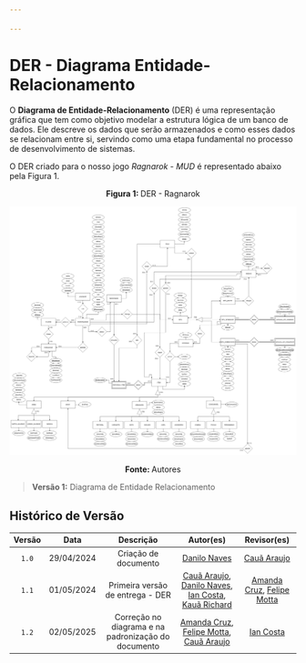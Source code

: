```yaml
---

---
```



# DER - Diagrama Entidade-Relacionamento

O **Diagrama de Entidade-Relacionamento** (DER) é uma representação gráfica que tem como objetivo modelar a estrutura lógica de um banco de dados. Ele descreve os dados que serão armazenados e como esses dados se relacionam entre si, servindo como uma etapa fundamental no processo de desenvolvimento de sistemas. 

O DER criado para o nosso jogo *Ragnarok - MUD* é representado abaixo pela Figura 1.


<p align="center"><strong>Figura 1: </strong> DER - Ragnarok</p>

<center>

![Diagrama de Entidade Relacionamento](../../static/img/ragnarok.drawio.png)

</center>

<p align="center"><strong>Fonte: </strong> Autores</p>

> **Versão 1:** Diagrama de Entidade Relacionamento

## Histórico de Versão

|  Versão  |     Data     | Descrição | Autor(es) | Revisor(es) |
| :------: | :----------: | :-----------: | :---------: | :---------: |
| `1.0` | 29/04/2024 | Criação de documento | [Danilo Naves](https://github.com/DaniloNavesS) | [Cauã Araujo](https://github.com/caua08) |
| `1.1` | 01/05/2024 | Primeira versão de entrega - DER | [Cauã Araujo](https://github.com/caua08), [Danilo Naves](https://github.com/DaniloNavesS), [Ian Costa](https://github.com/iancostag),  [Kauã Richard](https://github.com/rich4rd1)| [Amanda Cruz](https://github.com/mandicrz), [Felipe Motta](https://github.com/M0tt1nh4) |
| `1.2` | 02/05/2025 | Correção no diagrama e na padronização do documento | [Amanda Cruz](https://github.com/mandicrz), [Felipe Motta](https://github.com/M0tt1nh4), [Cauã Araujo](https://github.com/caua08) | [Ian Costa](https://github.com/iancostag) |

